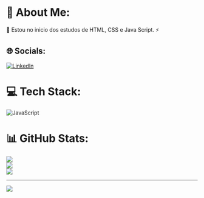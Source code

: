 # 💫 About Me:
🌱 Estou no inicio dos estudos de HTML, CSS e Java Script. ⚡<br> 


## 🌐 Socials:
[![LinkedIn](https://img.shields.io/badge/LinkedIn-%230077B5.svg?logo=linkedin&logoColor=white)](https://linkedin.com/in/cintia-fucks-carvalho-bbb592170) 

# 💻 Tech Stack:
![JavaScript](https://img.shields.io/badge/javascript-%23323330.svg?style=plastic&logo=javascript&logoColor=%23F7DF1E)
# 📊 GitHub Stats:
![](https://github-readme-stats.vercel.app/api?username=CintiaFksCarvalho.&theme=jolly&hide_border=false&include_all_commits=false&count_private=false)<br/>
![](https://github-readme-streak-stats.herokuapp.com/?user=CintiaFksCarvalho.&theme=jolly&hide_border=false)<br/>
![](https://github-readme-stats.vercel.app/api/top-langs/?username=CintiaFksCarvalho.&theme=jolly&hide_border=false&include_all_commits=false&count_private=false&layout=compact)

---
[![](https://visitcount.itsvg.in/api?id=CintiaFksCarvalho.&icon=0&color=0)](https://visitcount.itsvg.in)

<!-- Proudly created with GPRM ( https://gprm.itsvg.in ) -->